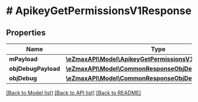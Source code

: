 # # ApikeyGetPermissionsV1Response

## Properties

Name | Type | Description | Notes
------------ | ------------- | ------------- | -------------
**mPayload** | [**\eZmaxAPI\Model\ApikeyGetPermissionsV1ResponseMPayload**](ApikeyGetPermissionsV1ResponseMPayload.md) |  |
**objDebugPayload** | [**\eZmaxAPI\Model\CommonResponseObjDebugPayload**](CommonResponseObjDebugPayload.md) |  | [optional]
**objDebug** | [**\eZmaxAPI\Model\CommonResponseObjDebug**](CommonResponseObjDebug.md) |  | [optional]

[[Back to Model list]](../../README.md#models) [[Back to API list]](../../README.md#endpoints) [[Back to README]](../../README.md)
